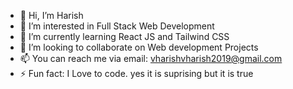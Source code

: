 - 👋 Hi, I’m Harish
- 👀 I’m interested in Full Stack Web Development
- 🌱 I’m currently learning React JS and Tailwind CSS
- 💞️ I’m looking to collaborate on Web development Projects
- 📫 You can reach me via email: vharishvharish2019@gmail.com
- ⚡ Fun fact: I Love to code. yes it is suprising but it is true

<!---
Harish2004-2004/Harish2004-2004 is a ✨ special ✨ repository because its `README.md` (this file) appears on your GitHub profile.
You can click the Preview link to take a look at your changes.
--->
